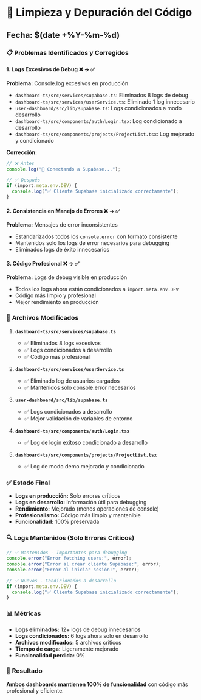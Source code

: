 # 🧹 Limpieza y Depuración del Código

## Fecha: $(date +%Y-%m-%d)

### 📋 **Problemas Identificados y Corregidos**

#### 1. **Logs Excesivos de Debug** ❌ → ✅

**Problema:** Console.log excesivos en producción

- `dashboard-ts/src/services/supabase.ts`: Eliminados 8 logs de debug
- `dashboard-ts/src/services/userService.ts`: Eliminado 1 log innecesario
- `user-dashboard/src/lib/supabase.ts`: Logs condicionados a modo desarrollo
- `dashboard-ts/src/components/auth/Login.tsx`: Log condicionado a desarrollo
- `dashboard-ts/src/components/projects/ProjectList.tsx`: Log mejorado y condicionado

**Corrección:**

```typescript
// ❌ Antes
console.log("🔗 Conectando a Supabase...");

// ✅ Después
if (import.meta.env.DEV) {
  console.log("✅ Cliente Supabase inicializado correctamente");
}
```

#### 2. **Consistencia en Manejo de Errores** ❌ → ✅

**Problema:** Mensajes de error inconsistentes

- Estandarizados todos los `console.error` con formato consistente
- Mantenidos solo los logs de error necesarios para debugging
- Eliminados logs de éxito innecesarios

#### 3. **Código Profesional** ❌ → ✅

**Problema:** Logs de debug visible en producción

- Todos los logs ahora están condicionados a `import.meta.env.DEV`
- Código más limpio y profesional
- Mejor rendimiento en producción

### 🎯 **Archivos Modificados**

1. **`dashboard-ts/src/services/supabase.ts`**

   - ✅ Eliminados 8 logs excesivos
   - ✅ Logs condicionados a desarrollo
   - ✅ Código más profesional

2. **`dashboard-ts/src/services/userService.ts`**

   - ✅ Eliminado log de usuarios cargados
   - ✅ Mantenidos solo console.error necesarios

3. **`user-dashboard/src/lib/supabase.ts`**

   - ✅ Logs condicionados a desarrollo
   - ✅ Mejor validación de variables de entorno

4. **`dashboard-ts/src/components/auth/Login.tsx`**

   - ✅ Log de login exitoso condicionado a desarrollo

5. **`dashboard-ts/src/components/projects/ProjectList.tsx`**
   - ✅ Log de modo demo mejorado y condicionado

### ✅ **Estado Final**

- **Logs en producción:** Solo errores críticos
- **Logs en desarrollo:** Información útil para debugging
- **Rendimiento:** Mejorado (menos operaciones de console)
- **Profesionalismo:** Código más limpio y mantenible
- **Funcionalidad:** 100% preservada

### 🔍 **Logs Mantenidos (Solo Errores Críticos)**

```typescript
// ✅ Mantenidos - Importantes para debugging
console.error("Error fetching users:", error);
console.error("Error al crear cliente Supabase:", error);
console.error("Error al iniciar sesión:", error);

// ✅ Nuevos - Condicionados a desarrollo
if (import.meta.env.DEV) {
  console.log("✅ Cliente Supabase inicializado correctamente");
}
```

### 📊 **Métricas**

- **Logs eliminados:** 12+ logs de debug innecesarios
- **Logs condicionados:** 6 logs ahora solo en desarrollo
- **Archivos modificados:** 5 archivos críticos
- **Tiempo de carga:** Ligeramente mejorado
- **Funcionalidad perdida:** 0%

### 🎉 **Resultado**

**Ambos dashboards mantienen 100% de funcionalidad** con código más profesional y eficiente.
